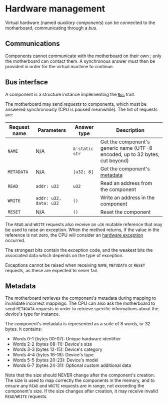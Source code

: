 # Hardware management

Virtual hardware (named _auxiliary components_) can be connected to the motherboard, communicating through a _bus_.

## Communications

Components cannot communicate with the motherboard on their own ; only the motherboard can contact them. A synchronous answer must then be provided in order for the virtual machine to continue.

## Bus interface

A component is a structure instance implementing the [`Bus`](../mrvm/src/board/bus.rs) trait.

The motherboard may send _requests_ to components, which must be answered synchronously (CPU is paused meanwhile). The list of requests are:

| Request name | Parameters             | Answer type    | Description                                                                  |
| ------------ | ---------------------- | -------------- | ---------------------------------------------------------------------------- |
| `NAME`       | N/A                    | `&'static str` | Get the component's generic name (UTF-8 encoded, up to 32 bytes, cut beyond) |
| `METADATA`   | N/A                    | `[u32; 8]`     | Get the component's [metadata](#metadata)                                    |
| `READ`       | `addr: u32`            | `u32`          | Read an address from the component                                           |
| `WRITE`      | `addr: u32, data: u32` | `()`           | Write an address in the component                                            |
| `RESET`      | N/A                    | `()`           | Reset the component                                                          |

The `READ` and `WRITE` requests also receive an `u16` mutable reference that may be used to raise an exception. When the method returns, if the value in the reference is not zero, the CPU will consider an [hardware exception](Architecture.md#exceptions) occurred.

The strongest bits contain the exception code, and the weakest bits the associated data which depends on the type of exception.

Exceptions cannot be raised when receiving `NAME`, `METADATA` or `RESET` requests, as these are expected to never fail.

## Metadata

The motherboard retrieves the component's metadata during mapping to invalidate incorrect mappings. The CPU can also ask the motherboard to send `METADATA` requests in order to retrieve specific informations about the device's type for instance.

The component's metadata is represented as a suite of 8 words, or 32 bytes. It contains:

- Words 0-1 (bytes 00-07): Unique hardware identifier
- Words 2-2 (bytes 08-11): Device's size
- Words 3-3 (bytes 12-15): Device's category
- Words 4-4 (bytes 16-19): Device's type
- Words 5-5 (bytes 20-23): Device's model
- Words 6-7 (bytes 24-31): Optional custom additional data

Note that the size should NEVER change after the component's creation. The size is used to map correctly the components in the memory, and to ensure any `READ` and `WRITE` requests are in range, not exceeding the component's size. If the size changes after creation, it may receive invalid `READ`/`WRITE` requests.
